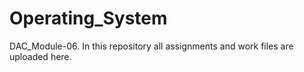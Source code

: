 # Operating_System
DAC_Module-06. In this repository all assignments and work files are uploaded here.
